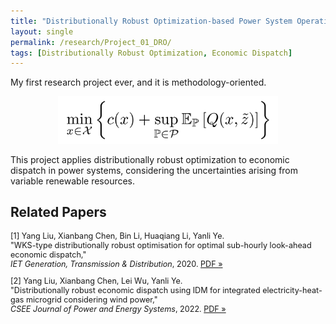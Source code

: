 ```yaml
---
title: "Distributionally Robust Optimization-based Power System Operations"
layout: single
permalink: /research/Project_01_DRO/
tags: [Distributionally Robust Optimization, Economic Dispatch]
---
```

My first research project ever, and it is methodology-oriented.
 
<p align="center">
  <img src="/assets/images/Project_01_Fig01_Title.gif" alt="Alt text" width="70%">
</p>
 
This project applies distributionally robust optimization to economic dispatch in power systems, considering the uncertainties arising from variable renewable resources.


## Related Papers

<small style="font-size: 90%;">

[1] Yang Liu, Xianbang Chen, Bin Li, Huaqiang Li, Yanli Ye.  
"WKS-type distributionally robust optimisation for optimal sub-hourly look-ahead economic dispatch,"  
*IET Generation, Transmission & Distribution*, 2020. [PDF »](/assets/papers/Project_01_Paper_01.pdf)

[2] Yang Liu, Xianbang Chen, Lei Wu, Yanli Ye.  
"Distributionally robust economic dispatch using IDM for integrated electricity-heat-gas microgrid considering wind power,"  
*CSEE Journal of Power and Energy Systems*, 2022. [PDF »](/assets/papers/Project_01_Paper_02.pdf)

</small>

